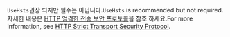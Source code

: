 <span data-ttu-id="94c1d-101">`UseHsts`권장 되지만 필수는 아닙니다.</span><span class="sxs-lookup"><span data-stu-id="94c1d-101">`UseHsts` is recommended but not required.</span></span> <span data-ttu-id="94c1d-102">자세한 내용은 [HTTP 엄격한 전송 보안 프로토콜](xref:security/enforcing-ssl#http-strict-transport-security-protocol-hsts)을 참조 하세요.</span><span class="sxs-lookup"><span data-stu-id="94c1d-102">For more information, see [HTTP Strict Transport Security Protocol](xref:security/enforcing-ssl#http-strict-transport-security-protocol-hsts).</span></span>
